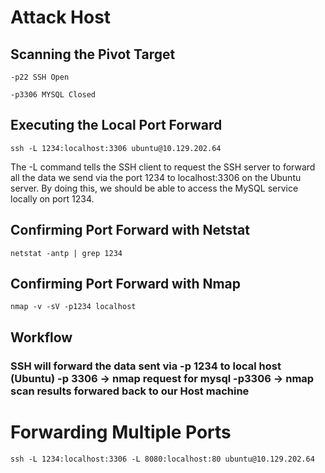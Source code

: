 # Attack Host
## Scanning the Pivot Target
```
-p22 SSH Open
```
```
-p3306 MYSQL Closed
```
## Executing the Local Port Forward
```
ssh -L 1234:localhost:3306 ubuntu@10.129.202.64
```
The -L command tells the SSH client to request the SSH server to forward all the data we send via the port 1234 to localhost:3306 on the Ubuntu server. By doing this, we should be able to access the MySQL service locally on port 1234. 
## Confirming Port Forward with Netstat
```
netstat -antp | grep 1234
```
## Confirming Port Forward with Nmap
```
nmap -v -sV -p1234 localhost
```
## Workflow
### SSH will forward the data sent via -p 1234 to local host (Ubuntu) -p 3306 -> nmap request for mysql -p3306 -> nmap scan results forwared back to our Host machine
# Forwarding Multiple Ports
```
ssh -L 1234:localhost:3306 -L 8080:localhost:80 ubuntu@10.129.202.64
```
